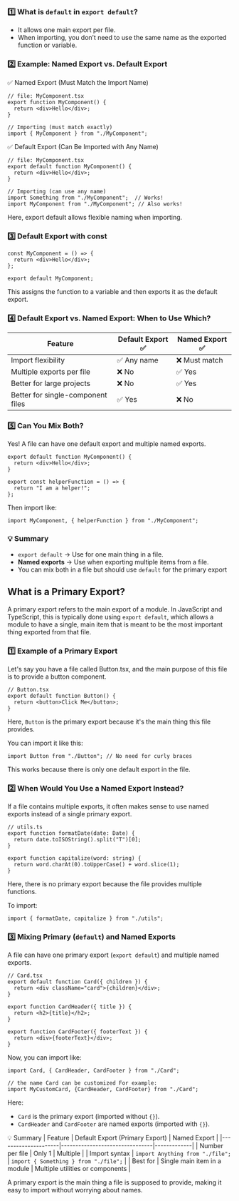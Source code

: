 ### 1️⃣ What is `default` in `export default`?
- It allows one main export per file.
- When importing, you don’t need to use the same name as the exported function or variable.

### 2️⃣ Example: Named Export vs. Default Export
✅ Named Export (Must Match the Import Name)
```tsx
// file: MyComponent.tsx
export function MyComponent() {
  return <div>Hello</div>;
}

// Importing (must match exactly)
import { MyComponent } from "./MyComponent";
```

✅ Default Export (Can Be Imported with Any Name)
```tsx
// file: MyComponent.tsx
export default function MyComponent() {
  return <div>Hello</div>;
}

// Importing (can use any name)
import Something from "./MyComponent";  // Works!
import MyComponent from "./MyComponent"; // Also works!
```
Here, export default allows flexible naming when importing.

### 3️⃣ Default Export with const
```tsx
const MyComponent = () => {
  return <div>Hello</div>;
};

export default MyComponent;
```
This assigns the function to a variable and then exports it as the default export.

### 4️⃣ Default Export vs. Named Export: When to Use Which?
| Feature                      | Default Export ✅ | Named Export ✅ |
|------------------------------|------------------|----------------|
| Import flexibility           | ✅ Any name      | ❌ Must match  |
| Multiple exports per file    | ❌ No           | ✅ Yes         |
| Better for large projects    | ❌ No           | ✅ Yes         |
| Better for single-component files | ✅ Yes  | ❌ No         |


### 5️⃣ Can You Mix Both?
Yes! A file can have one default export and multiple named exports.

```tsx
export default function MyComponent() {
  return <div>Hello</div>;
}

export const helperFunction = () => {
  return "I am a helper!";
};
```
Then import like:
```tsx
import MyComponent, { helperFunction } from "./MyComponent";
```

### 💡 Summary
- `export default` → Use for one main thing in a file.
- **Named exports** → Use when exporting multiple items from a file.
- You can mix both in a file but should use `default` for the primary export



## What is a Primary Export?
A primary export refers to the main export of a module. In JavaScript and TypeScript, this is typically done using `export default`, which allows a module to have a single, main item that is meant to be the most important thing exported from that file.

### 1️⃣ Example of a Primary Export
Let's say you have a file called Button.tsx, and the main purpose of this file is to provide a button component.

```tsx
// Button.tsx
export default function Button() {
  return <button>Click Me</button>;
}
```
Here, `Button` is the primary export because it's the main thing this file provides.

You can import it like this:
```tsx
import Button from "./Button"; // No need for curly braces
```
This works because there is only one default export in the file.

### 2️⃣ When Would You Use a Named Export Instead?
If a file contains multiple exports, it often makes sense to use named exports instead of a single primary export.

```tsx
// utils.ts
export function formatDate(date: Date) {
  return date.toISOString().split("T")[0];
}

export function capitalize(word: string) {
  return word.charAt(0).toUpperCase() + word.slice(1);
}
```

Here, there is no primary export because the file provides multiple functions.

To import:
```tsx
import { formatDate, capitalize } from "./utils";
```

### 3️⃣ Mixing Primary (`default`) and Named Exports
A file can have one primary export (`export default`) and multiple named exports.

```tsx
// Card.tsx
export default function Card({ children }) {
  return <div className="card">{children}</div>;
}

export function CardHeader({ title }) {
  return <h2>{title}</h2>;
}

export function CardFooter({ footerText }) {
  return <div>{footerText}</div>;
}
```
Now, you can import like:
```tsx
import Card, { CardHeader, CardFooter } from "./Card";

// the name Card can be customized For example:
import MyCustomCard, {CardHeader, CardFooter} from "./Card";
```
Here:
- `Card` is the primary export (imported without `{}`).
- `CardHeader` and `CardFooter` are named exports (imported with `{}`).


💡 Summary
| Feature             | Default Export (Primary Export) | Named Export |
|---------------------|--------------------------------|-------------|
| Number per file    | Only 1                         | Multiple    |
| Import syntax      | `import Anything from "./file";` | `import { Something } from "./file";` |
| Best for           | Single main item in a module   | Multiple utilities or components |


A primary export is the main thing a file is supposed to provide, making it easy to import without worrying about names.
